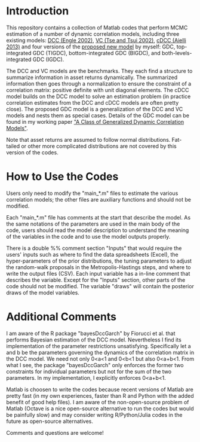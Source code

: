 # Introduction
This repository contains a collection of Matlab codes that perform MCMC estimation of a number of dynamic correlation models, including three existing models: [DCC (Engle 2002)](http://pages.stern.nyu.edu/~rengle/dccfinal.pdf), [VC (Tse and Tsui 2002)](https://core.ac.uk/download/pdf/7354515.pdf), [cDCC (Aielli 2013)](https://papers.ssrn.com/sol3/papers.cfm?abstract_id=1507743) and four versions of the [proposed new model](https://mpra.ub.uni-muenchen.de/84820/1/MPRA_paper_84820.pdf) by myself: GDC, top-integrated GDC (TIGDC), bottom-integrated GDC (BIGDC), and both-levels-integrated GDC (IGDC). 

The DCC and VC models are the benchmarks. They each find a structure to summarize information in asset returns dynamically. The summarized information then goes through a normalization to ensure the constraint of a correlation matrix: positive definite with unit diagonal elements. The cDCC model builds on the DCC model to solve an estimation problem (in practice correlation estimates from the DCC and cDCC models are often pretty close). The proposed GDC model is a generalization of the DCC and VC models and nests them as special cases. Details of the GDC model can be found in my working paper ["A Class of Generalized Dynamic Correlation Models"](https://mpra.ub.uni-muenchen.de/84820/1/MPRA_paper_84820.pdf).

Note that asset returns are assumed to follow normal distributions. Fat-tailed or other more complicated distributions are not covered by this version of the codes.

# How to Use the Codes
Users only need to modify the "main_*.m" files to estimate the various correlation models; the other files are auxiliary functions and should not be modified. 

Each "main_*.m" file has comments at the start that describe the model. As the same notations of the parameters are used in the main body of the code, users should read the model description to understand the meaning of the variables in the code and to use the model outputs properly. 

There is a double %% comment section "Inputs" that would require the users' inputs such as where to find the data spreadsheets (Excel), the hyper-parameters of the prior distributions, the tuning parameters to adjust the random-walk proposals in the Metropolis-Hastings steps, and where to write the output files (CSV). Each input variable has a in-line comment that describes the variable. Except for the "Inputs" section, other parts of the code should not be modified. The variable "draws" will contain the posterior draws of the model variables.

# Additional Comments
I am aware of the R package "bayesDccGarch" by Fiorucci et al. that performs Bayesian estimation of the DCC model. Nevertheless I find its implementation of the parameter restrictions unsatisfying. Specifically let a and b be the parameters governing the dynamics of the correlation matrix in the DCC model. We need not only 0<a<1 and 0<b<1 but also 0<a+b<1. From what I see, the package "bayesDccGarch" only enforces the former two constraints for individual parameters but not for the sum of the two parameters. In my implementation, I explicitly enforces 0<a+b<1.  

Matlab is choosen to write the codes because recent versions of Matlab are pretty fast (in my own experiences, faster than R and Python with the added benefit of good help files). I am aware of the non-open-source problem of Matlab (Octave is a nice open-source alternative to run the codes but would be painfully slow) and may consider writing R/Python/Julia codes in the future as open-source alternatives.

Comments and questions are welcome!
